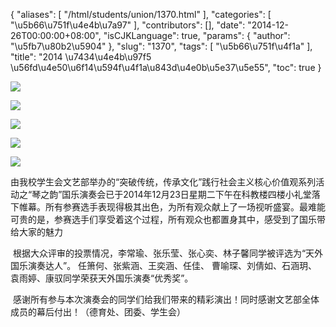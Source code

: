 {
    "aliases": [
        "/html/students/union/1370.html"
    ],
    "categories": [
        "\u5b66\u751f\u4e4b\u7a97"
    ],
    "contributors": [],
    "date": "2014-12-26T00:00:00+08:00",
    "isCJKLanguage": true,
    "params": {
        "author": "\u5fb7\u80b2\u5904"
    },
    "slug": "1370",
    "tags": [
        "\u5b66\u751f\u4f1a"
    ],
    "title": "2014 \u7434\u4e4b\u97f5 \u56fd\u4e50\u6f14\u594f\u4f1a\u843d\u4e0b\u5e37\u5e55",
    "toc": true
}

![](https://cdn.tfls.online/mirror/full/8052347dbae74d64438bb15c891e91ffa2fc659a.jpg)




![](https://cdn.tfls.online/mirror/full/471cb88bbdfb45f3431da86494f6c4e26e1cbe76.jpg)




![](https://cdn.tfls.online/mirror/full/6a8e074688dbc1caad9237c54b4c9eececb80af9.jpg)




![](https://cdn.tfls.online/mirror/full/f9de3c0e065e02aae4de4832cad84c37de8edaa0.jpg)




![](https://cdn.tfls.online/mirror/full/ac35e9ffabedd31a07daf3d61aba2ccb7f2e8dca.jpg)




  





由我校学生会文艺部举办的“突破传统，传承文化”践行社会主义核心价值观系列活动之“琴之韵”国乐演奏会已于2014年12月23日星期二下午在科教楼四楼小礼堂落下帷幕。所有参赛选手表现得极其出色，为所有观众献上了一场视听盛宴。最难能可贵的是，参赛选手们享受着这个过程，所有观众也都置身其中，感受到了国乐带给大家的魅力




 根据大众评审的投票情况，李常瑜、张乐莹、张心奕、林子馨同学被评选为“天外国乐演奏达人”。 任箫何、张紫涵、王奕涵、任佳、 曹喻琛、刘倩如、石涵玥、袁雨婷、康驭同学荣获天外国乐演奏“优秀奖”。       
 




 感谢所有参与本次演奏会的同学们给我们带来的精彩演出！同时感谢文艺部全体成员的幕后付出！（德育处、团委、学生会）




  



